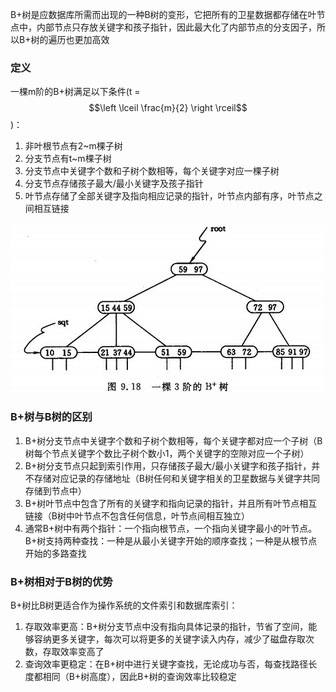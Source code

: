 B+树是应数据库所需而出现的一种B树的变形，它把所有的卫星数据都存储在叶节点中，内部节点只存放关键字和孩子指针，因此最大化了内部节点的分支因子，所以B+树的遍历也更加高效

### 定义
一棵m阶的B+树满足以下条件(t =$$\left \lceil \frac{m}{2} \right \rceil$$ )：

1. 非叶根节点有2~m棵子树
2. 分支节点有t~m棵子树
3. 分支节点中关键字个数和子树个数相等，每个关键字对应一棵子树
4. 分支节点存储孩子最大/最小关键字及孩子指针
5. 叶节点存储了全部关键字及指向相应记录的指针，叶节点内部有序，叶节点之间相互链接

![](/assets/1343448307_6771.jpg)

### B+树与B树的区别
1. B+树分支节点中关键字个数和子树个数相等，每个关键字都对应一个子树（B树每个节点关键字个数比子树个数小1，两个关键字的空隙对应一个子树）
2. B+树分支节点只起到索引作用，只存储孩子最大/最小关键字和孩子指针，并不存储对应记录的存储地址（B树任何和关键字相关的卫星数据与关键字共同存储到节点中）
3. B+树叶节点中包含了所有的关键字和指向记录的指针，并且所有叶节点相互链接（B树中叶节点不包含任何信息，叶节点间相互独立）
4. 通常B+树中有两个指针：一个指向根节点，一个指向关键字最小的叶节点。B+树支持两种查找：一种是从最小关键字开始的顺序查找；一种是从根节点开始的多路查找

### B+树相对于B树的优势
B+树比B树更适合作为操作系统的文件索引和数据库索引：

1. 存取效率更高：B+树分支节点中没有指向具体记录的指针，节省了空间，能够容纳更多关键字，每次可以将更多的关键字读入内存，减少了磁盘存取次数，存取效率变高了
2. 查询效率更稳定：在B+树中进行关键字查找，无论成功与否，每查找路径长度都相同（B+树高度），因此B+树的查询效率比较稳定